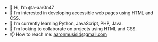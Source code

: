 - 👋 Hi, I’m @a-aar0n47
- 👀 I’m interested in developing accessible web pages using HTML and CSS.
- 🌱 I’m currently learning Python, JavaScript, PHP, Java.
- 💞️ I’m looking to collaborate on projects using HTML and CSS.
- 📫 How to reach me: aaronmusisi4@gmail.com

<!---
a-aar0n47/a-aar0n47 is a ✨ special ✨ repository because its `README.md` (this file) appears on your GitHub profile.
You can click the Preview link to take a look at your changes.
--->
